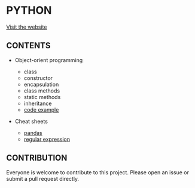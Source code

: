 # PYTHON

[Visit the website]()

## CONTENTS

- Object-orient programming
  - class
  - constructor
  - encapsulation
  - class methods
  - static methods
  - inheritance
  - [code example](./object-oriented-programming/Dog.py)

- Cheat sheets
  - [pandas](./cheat-sheet/pandas.pdf)
  - [regular expression](./cheat-sheet/regex.md)

## CONTRIBUTION

Everyone is welcome to contribute to this project. Please open an issue or submit a pull request directly.
